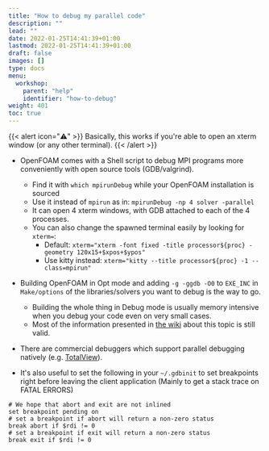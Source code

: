 ```yaml
---
title: "How to debug my parallel code"
description: ""
lead: ""
date: 2022-01-25T14:41:39+01:00
lastmod: 2022-01-25T14:41:39+01:00
draft: false
images: []
type: docs
menu:
  workshop:
    parent: "help"
    identifier: "how-to-debug"
weight: 401
toc: true
---
```


{{< alert icon="⚠️" >}}
Basically, this works if you're able to open an xterm window (or any other terminal).
{{< /alert >}}

- OpenFOAM comes with a Shell script to debug MPI programs more conveniently with open source tools (GDB/valgrind).
  - Find it with `which mpirunDebug` while your OpenFOAM installation is sourced
  - Use it instead of `mpirun` as in: `mpirunDebug -np 4 solver -parallel`
  - It can open 4 xterm windows, with GDB attached to each of the 4 processes.
  - You can also change the spawned terminal easily by looking for `xterm=`:
    - Default: `xterm="xterm -font fixed -title processor${proc} -geometry 120x15+$xpos+$ypos"`
    - Use kitty instead: `xterm="kitty --title processor${proc} -1 --class=mpirun"`

- Building OpenFOAM in Opt mode and adding `-g -ggdb -O0` to `EXE_INC` in `Make/options` of the libraries/solvers you want
  to debug is the way to go.
  - Building the whole thing in Debug mode is usually memory intensive when you debug your code even on very small cases.
  - Most of the information presented in [the wiki](https://openfoamwiki.net/index.php/HowTo_debugging#Parallel_debuggers)
    about this topic is still valid.

- There are commercial debuggers which support parallel debugging natively (e.g. [TotalView](https://totalview.io/)).

- It's also useful to set the following in your `~/.gdbinit` to set breakpoints right before leaving the client application
  (Mainly to get a stack trace on FATAL ERRORS)
```
# We hope that abort and exit are not inlined
set breakpoint pending on
# set a breakpoint if abort will return a non-zero status
break abort if $rdi != 0
# set a breakpoint if exit will return a non-zero status
break exit if $rdi != 0
```

